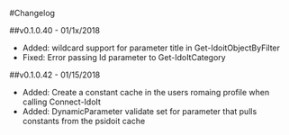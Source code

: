 #Changelog

##v0.1.0.40 - 01/1x/2018

- Added: wildcard support for parameter title in Get-IdoitObjectByFilter
- Fixed: Error passing Id parameter to Get-IdoItCategory

##v0.1.0.42 - 01/15/2018

- Added: Create a constant cache in the users romaing profile when calling Connect-IdoIt
- Added: DynamicParameter validate set for parameter <Category> that pulls constants from the psidoit cache